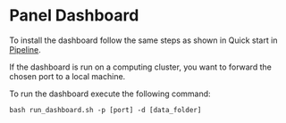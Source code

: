 # Panel Dashboard


To install the dashboard follow the same steps as shown in Quick start in [Pipeline](pipeline.md).

If the dashboard is run on a computing cluster, you want to forward the chosen port to a local machine.

To run the dashboard execute the following command:

```
bash run_dashboard.sh -p [port] -d [data_folder]
```

